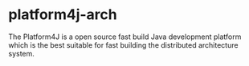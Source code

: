 # platform4j-arch

The Platform4J is a open source fast build Java development platform which is the best suitable for fast building the distributed architecture system.
